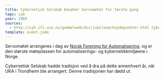 ```yaml
---
title: Cybernetisk Selskab besøker Servomøtet for første gang
tags: cyb
year: 1969
sources:
  - http://cyb.ifi.uio.no/gammelweb/div/jubileum/hoydepunkter.html Cybernetisk Selskab 25 års-jubileumshefte
template: event.jade
---
```


Servomøtet arrangeres i dag av [Norsk Forening for Automatisering](http://www.nfaplassen.no/), og er den største møteplassen for automatiserings- og kybernetikkmiljøene i Norge.

Cybernetisk Selskab hadde tradisjon ved å dra på dette annenhvert år, når UKA i Trondheim ble arrangert. Denne tradisjonen har dødd ut.  